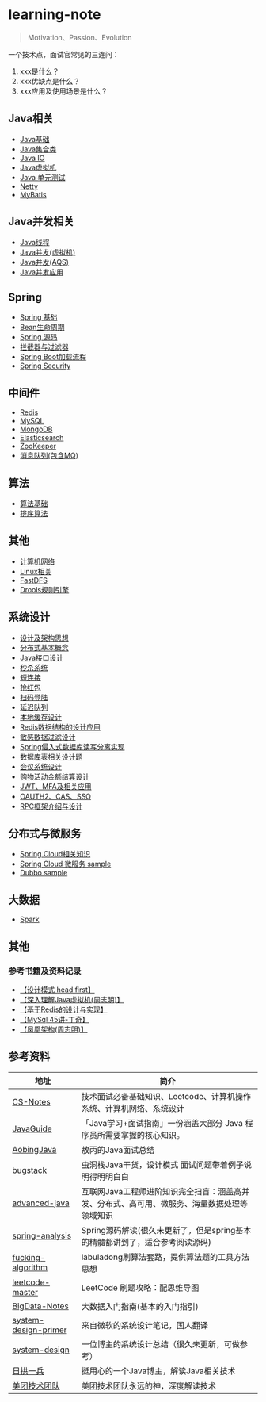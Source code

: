 # learning-note
> Motivation、Passion、Evolution

一个技术点，面试官常见的三连问：
1. xxx是什么？
2. xxx优缺点是什么？
3. xxx应用及使用场景是什么？

## Java相关
- [Java基础](https://github.com/rbmonster/learning-note/blob/master/src/main/java/com/toc/JAVA_BASE.md)
- [Java集合类](https://github.com/rbmonster/learning-note/blob/master/src/main/java/com/toc/COLLECTION.md)
- [Java IO](https://github.com/rbmonster/learning-note/tree/master/src/main/java/com/toc/JAVA_IO.md)
- [Java虚拟机](https://github.com/rbmonster/learning-note/blob/master/src/main/java/com/toc/JVM.md)
- [Java 单元测试](https://github.com/rbmonster/learning-note/blob/master/src/main/java/com/toc/UNIT_TEST.md)
- [Netty](https://github.com/rbmonster/learning-note/blob/master/src/main/java/com/toc/NETTY.md)
- [MyBatis](https://github.com/rbmonster/learning-note/blob/master/src/main/java/com/toc/MYBATIS.md)

## Java并发相关
- [Java线程](https://github.com/rbmonster/learning-note/blob/master/src/main/java/com/toc/THREAD.md)
- [Java并发(虚拟机)](https://github.com/rbmonster/learning-note/blob/master/src/main/java/com/toc/CONCURRENT.md)
- [Java并发(AQS)](https://github.com/rbmonster/learning-note/blob/master/src/main/java/com/toc/CONCURRENTTOOL.md)
- [Java并发应用](https://github.com/rbmonster/learning-note/blob/master/src/main/java/com/toc/CONCURRENT_APPLICATION.md)

## Spring
- [Spring 基础](https://github.com/rbmonster/learning-note/blob/master/src/main/java/com/toc/SPRING.md)
- [Bean生命周期](https://github.com/rbmonster/learning-note/blob/master/src/main/java/com/toc/LIFECYCLE.md)
- [Spring 源码](https://github.com/rbmonster/learning-note/blob/master/src/main/java/com/toc/SOURCECODE.md)
- [拦截器与过滤器](https://github.com/rbmonster/learning-note/blob/master/src/main/java/com/toc/FILTERANDINTERCEPTOR.md)
- [Spring Boot加载流程](https://github.com/rbmonster/learning-note/blob/master/src/main/java/com/toc/SPRINGBOOT.md)
- [Spring Security](https://github.com/rbmonster/learning-note/blob/master/src/main/java/com/toc/SPRING-SECURITY.md)

## 中间件
- [Redis](https://github.com/rbmonster/learning-note/blob/master/src/main/java/com/toc/REDIS.md)
- [MySQL](https://github.com/rbmonster/learning-note/blob/master/src/main/java/com/toc/MYSQL.md) 
- [MongoDB](https://github.com/rbmonster/learning-note/blob/master/src/main/java/com/toc/MONGODB.md)
- [Elasticsearch](https://github.com/rbmonster/learning-note/blob/master/src/main/java/com/toc/ES.md)
- [ZooKeeper](https://github.com/rbmonster/learning-note/blob/master/src/main/java/com/toc/ZOOKEEPER.md)
- [消息队列(包含MQ)](https://github.com/rbmonster/learning-note/blob/master/src/main/java/com/toc/MESSAGEQUEUE.md)

## 算法
- [算法基础](https://github.com/rbmonster/learning-note/tree/master/src/main/java/com/toc/ALGORITHM.md)
- [排序算法](https://github.com/rbmonster/learning-note/tree/master/src/main/java/com/toc/SORT_ALGORITHM.md)

## 其他
- [计算机网络](https://github.com/rbmonster/learning-note/blob/master/src/main/java/com/toc/NETWORK.md)
- [Linux相关](https://github.com/rbmonster/learning-note/blob/master/src/main/java/com/toc/LINUX.md)
- [FastDFS](https://github.com/rbmonster/learning-note/blob/master/src/main/java/com/toc/FASTDFS.md)
- [Drools规则引擎](https://github.com/rbmonster/learning-note/blob/master/src/main/java/com/toc/RULE_ENGINE.md)

## 系统设计
- [设计及架构思想](https://github.com/rbmonster/learning-note/blob/master/src/main/java/com/toc/SYSTEM-DESIGN.md)
- [分布式基本概念](https://github.com/rbmonster/learning-note/blob/master/src/main/java/com/toc/DISTRIBUTED-SYSTEM.md)
- [Java接口设计](https://github.com/rbmonster/learning-note/blob/master/src/main/java/com/toc/INTERFACE_DESIGN.md)
- [秒杀系统](https://github.com/rbmonster/learning-note/blob/master/src/main/java/com/toc/SECONDS_KILL_DESIGN.md)
- [短连接](https://github.com/rbmonster/learning-note/blob/master/src/main/java/com/toc/TINYURL.md)
- [抢红包](https://github.com/rbmonster/learning-note/blob/master/src/main/java/com/toc/SECONDKILL_REDPACKAGE.md)
- [扫码登陆](https://github.com/rbmonster/learning-note/blob/master/src/main/java/com/toc/SCAN_LOGIN.md)
- [延迟队列](https://github.com/rbmonster/learning-note/blob/master/src/main/java/com/toc/DELAYQUEUE_DESIGN.md)
- [本地缓存设计](https://github.com/rbmonster/learning-note/blob/master/src/main/java/com/toc/LOCALCACHE.md)
- [Redis数据结构的设计应用](https://github.com/rbmonster/learning-note/blob/master/src/main/java/com/toc/REDIS_APPLICATION.md)
- [敏感数据过滤设计](https://github.com/rbmonster/learning-note/blob/master/src/main/java/com/toc/SENSITIVE_FILTER.md)
- [Spring侵入式数据库读写分离实现](https://github.com/rbmonster/learning-note/blob/master/src/main/java/com/toc/READ_WRITE_DB.md)
- [数据库表相关设计题](https://github.com/rbmonster/learning-note/blob/master/src/main/java/com/toc/TABLE_DESIGN.md)
- [会议系统设计](https://github.com/rbmonster/learning-note/blob/master/src/main/java/com/toc/MEETING_DESIGN.md)
- [购物活动金额结算设计](https://github.com/rbmonster/learning-note/blob/master/src/main/java/com/toc/SHOPPING_SETTLEMENT.md)
- [JWT、MFA及相关应用](https://github.com/rbmonster/learning-note/blob/master/src/main/java/com/toc/JWT_APPLICATION.md)
- [OAUTH2、CAS、SSO](https://github.com/rbmonster/learning-note/blob/master/src/main/java/com/toc/OAUTH2_CAS_SSO.md)
- [RPC框架介绍与设计](https://github.com/rbmonster/learning-note/blob/master/src/main/java/com/toc/RPC_DESIGN.md)

## 分布式与微服务
- [Spring Cloud相关知识](https://github.com/rbmonster/learning-note/blob/master/src/main/java/com/toc/SPRING-CLOUD.md)
- [Spring Cloud 微服务 sample](https://github.com/rbmonster/sanwu-microservice)
- [Dubbo sample](https://github.com/rbmonster/sanwu-dubbo-demo)

## 大数据
- [Spark](https://github.com/rbmonster/learning-note/blob/master/src/main/java/com/toc/SPARK.md)

## 其他
### 参考书籍及资料记录
- [【设计模式 head first】](https://github.com/rbmonster/learning-note/blob/master/src/main/java/com/toc/CODEDESIGN_BOOK.md)
- [【深入理解Java虚拟机(周志明)】](https://github.com/rbmonster/learning-note/tree/master/src/main/java/com/toc/JVM_BOOK.md)
- [【基于Redis的设计与实现】](https://github.com/rbmonster/learning-note/tree/master/src/main/java/com/toc/REDIS_BOOK.md)
- [【MySql 45讲-丁奇】](https://github.com/rbmonster/learning-note/tree/master/src/main/java/com/toc/MYSQL_BOOK.md)
- [【凤凰架构(周志明)】](https://icyfenix.cn/summary/)

## 参考资料
| 地址 | 简介 |
| --- | --- |
| [CS-Notes](https://github.com/CyC2018/CS-Notes) | 技术面试必备基础知识、Leetcode、计算机操作系统、计算机网络、系统设计 |
| [JavaGuide](https://github.com/Snailclimb/JavaGuide)| 「Java学习+面试指南」一份涵盖大部分 Java 程序员所需要掌握的核心知识。 |
| [AobingJava](https://github.com/AobingJava/JavaFamily) | 敖丙的Java面试总结 |
| [bugstack](https://bugstack.cn/) | 虫洞栈Java干货，设计模式 面试问题带着例子说明得明明白白 |
| [advanced-java](https://github.com/doocs/advanced-java) | 互联网Java工程师进阶知识完全扫盲：涵盖高并发、分布式、高可用、微服务、海量数据处理等领域知识 |
| [spring-analysis](https://github.com/seaswalker/spring-analysis) | Spring源码解读(很久未更新了，但是spring基本的精髓都讲到了，适合参考阅读源码) |
| [fucking-algorithm](https://github.com/labuladong/fucking-algorithm) | labuladong刷算法套路，提供算法题的工具方法思想 |
| [leetcode-master](https://github.com/youngyangyang04/leetcode-master) | LeetCode 刷题攻略：配思维导图 |
| [BigData-Notes](https://github.com/heibaiying/BigData-Notes) | 大数据入门指南(基本的入门指引) |
| [system-design-primer](https://github.com/donnemartin/system-design-primer/blob/master/README-zh-Hans.md) | 来自微软的系统设计笔记，国人翻译 |
| [system-design](https://github.com/soulmachine/system-design/blob/master/cn/SUMMARY.md) | 一位博主的系统设计总结（很久未更新，可做参考） |
| [日拱一兵](https://dayarch.top/) | 挺用心的一个Java博主，解读Java相关技术 |
| [美团技术团队](https://tech.meituan.com/) | 美团技术团队永远的神，深度解读技术 |
